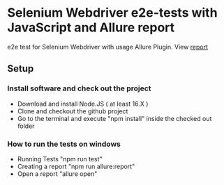 # Selenium Webdriver e2e-tests with JavaScript and Allure report
e2e test for Selenium Webdriver with usage Allure Plugin.  View <a href="https://maksymvak.github.io/Selenium-js-e2e-tests/">report</a>

## Setup

### Install software and check out the project

- Download and install Node.JS ( at least 16.X )
- Clone and checkout the github project
- Go to the terminal and execute "npm install" inside the checked out folder

### How to run the tests on windows

- Running Tests "npm run test"
- Creating a report "npm run allure:report"
- Open a report "allure open"
